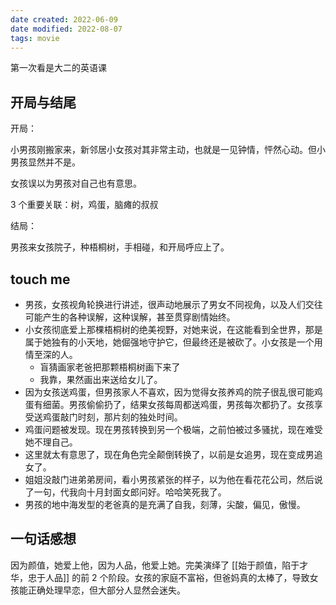 ```yaml
---
date created: 2022-06-09
date modified: 2022-08-07
tags: movie
---
```


第一次看是大二的英语课

## 开局与结尾

开局：

小男孩刚搬家来，新邻居小女孩对其非常主动，也就是一见钟情，怦然心动。但小男孩显然并不是。

女孩误以为男孩对自己也有意思。

3 个重要关联：树，鸡蛋，脑瘫的叔叔

结局：

男孩来女孩院子，种梧桐树，手相碰，和开局呼应上了。

## touch me

- 男孩，女孩视角轮换进行讲述，很声动地展示了男女不同视角，以及人们交往可能产生的各种误解，这种误解，甚至贯穿剧情始终。
- 小女孩彻底爱上那棵梧桐树的绝美视野，对她来说，在这能看到全世界，那是属于她独有的小天地，她倔强地守护它，但最终还是被砍了。小女孩是一个用情至深的人。
	- 盲猜画家老爸把那颗梧桐树画下来了
	- 我靠，果然画出来送给女儿了。
- 因为女孩送鸡蛋，但男孩家人不喜欢，因为觉得女孩养鸡的院子很乱很可能鸡蛋有细菌。男孩偷偷扔了，结果女孩每周都送鸡蛋，男孩每次都扔了。女孩享受送鸡蛋敲门时刻，那片刻的独处时间。
- 鸡蛋问题被发现。现在男孩转换到另一个极端，之前怕被过多骚扰，现在难受她不理自己。
- 这里就太有意思了，现在角色完全颠倒转换了，以前是女追男，现在变成男追女了。
- 姐姐没敲门进弟弟房间，看小男孩紧张的样子，以为他在看花花公司，然后说了一句，代我向十月封面女郎问好。哈哈笑死我了。
- 男孩的地中海发型的老爸真的是充满了自我，刻薄，尖酸，偏见，傲慢。

## 一句话感想

因为颜值，她爱上他，因为人品，他爱上她。完美演绎了 [[始于颜值，陷于才华，忠于人品]] 的前 2 个阶段。女孩的家庭不富裕，但爸妈真的太棒了，导致女孩能正确处理早恋，但大部分人显然会迷失。
